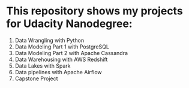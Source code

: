 # This repository shows my projects for Udacity Nanodegree:
1. Data Wrangling with Python
2. Data Modeling Part 1 with PostgreSQL
3. Data Modeling Part 2 with Apache Cassandra
4. Data Warehousing with AWS Redshift
5. Data Lakes with Spark
6. Data pipelines with Apache Airflow
7. Capstone Project
